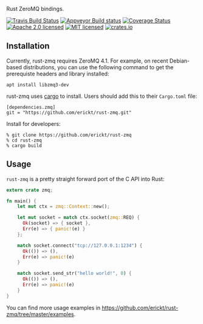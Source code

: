 Rust ZeroMQ bindings.

[![Travis Build Status](https://travis-ci.org/erickt/rust-zmq.png?branch=master)](https://travis-ci.org/erickt/rust-zmq)
[![Appveyor Build status](https://ci.appveyor.com/api/projects/status/xhytsx4jwyb9qk7m?svg=true)](https://ci.appveyor.com/project/erickt/rust-zmq)
[![Coverage Status](https://coveralls.io/repos/erickt/erickt-zmq/badge.svg?branch=master)](https://coveralls.io/r/erickt/erickt-zmq?branch=master)
[![Apache 2.0 licensed](https://img.shields.io/badge/license-Apache2.0-blue.svg)](./LICENSE-APACHE)
[![MIT licensed](https://img.shields.io/badge/license-MIT-blue.svg)](./LICENSE-MIT)
[![crates.io](http://meritbadge.herokuapp.com/zmq)](https://crates.io/crates/zmq)

Installation
------------

Currently, rust-zmq requires ZeroMQ 4.1. For example, on recent
Debian-based distributions, you can use the following command to get
the prerequiste headers and library installed:

    apt install libzmq3-dev

rust-zmq uses [cargo](https://crates.io) to install. Users should add this to
their `Cargo.toml` file:

    [dependencies.zmq]
    git = "https://github.com/erickt/rust-zmq.git"

Install for developers:

    % git clone https://github.com/erickt/rust-zmq
    % cd rust-zmq
    % cargo build

Usage
-----

`rust-zmq` is a pretty straight forward port of the C API into Rust:

```rust
extern crate zmq;

fn main() {
	let mut ctx = zmq::Context::new();

	let mut socket = match ctx.socket(zmq::REQ) {
	  Ok(socket) => { socket },
	  Err(e) => { panic!(e) }
	};

	match socket.connect("tcp://127.0.0.1:1234") {
	  Ok(()) => (),
	  Err(e) => panic!(e)
	}

	match socket.send_str("hello world!", 0) {
	  Ok(()) => (),
	  Err(e) => panic!(e)
	}
}
```

You can find more usage examples in
https://github.com/erickt/rust-zmq/tree/master/examples.

